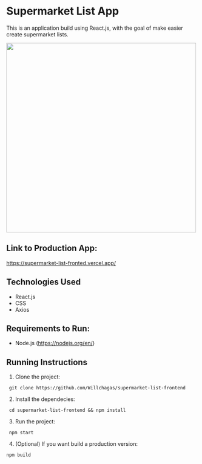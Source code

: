 # Supermarket List App

This is an application build using React.js, with the goal of make easier create supermarket lists.

<p>
  <img height="500" src="public/list-demo.mkv">
</p>

## Link to Production App:

https://supermarket-list-fronted.vercel.app/

## Technologies Used

- React.js
- CSS
- Axios

## Requirements to Run:

- Node.js (https://nodejs.org/en/)

## Running Instructions

1. Clone the project:

```
 git clone https://github.com/Willchagas/supermarket-list-frontend
```

2. Install the dependecies:

```
 cd supermarket-list-frontend && npm install
```

3. Run the project:

```
 npm start
```

4. (Optional) If you want build a production version:

```
npm build
```
